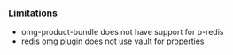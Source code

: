 
### Limitations

- omg-product-bundle does not have support for p-redis
- redis omg plugin does not use vault for properties

